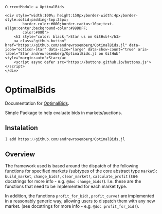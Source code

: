 ```@meta
CurrentModule = OptimalBids
```

```@raw html
<div style="width:100%; height:150px;border-width:4px;border-style:solid;padding-top:25px;
        border-color:#000;border-radius:10px;text-align:center;background-color:#99DDFF;
        color:#000">
    <h3 style="color: black;">Star us on GitHub!</h3>
    <a class="github-button" href="https://github.com/andrewrosemberg/OptimalBids.jl" data-icon="octicon-star" data-size="large" data-show-count="true" aria-label="Star andrewrosemberg/OptimalBids.jl on GitHub" style="margin:auto">Star</a>
    <script async defer src="https://buttons.github.io/buttons.js"></script>
</div>
```

# OptimalBids

Documentation for [OptimalBids](https://github.com/andrewrosemberg/OptimalBids.jl).

Simple Package to help evaluate bids in markets/auctions.

## Instalation

```julia
] add https://github.com/andrewrosemberg/OptimalBids.jl
```

## Overview

The framework used is based around the dispatch of the following functions for specified markets (subtypes of the core abstract type `Market`):
`build_market`, `change_bids!`, `clear_market!`, `calculate_profit` (see docstrings for more info - e.g. `@doc change_bids!`). I.e. these are the functions that need to be implemented for each market type.

In addition, the functions `profit_for_bid!`, `profit_curve!` are implemented in a reasonably generic way, allowing users to dispatch them with any new market. (see docstrings for more info - e.g. `@doc profit_for_bid!`).

```@index
```